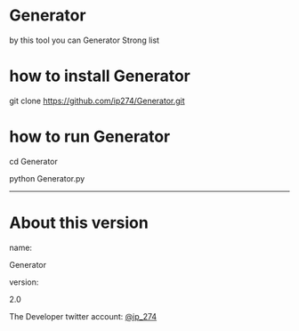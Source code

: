 # Generator
by this tool you can Generator Strong list

# how to install Generator

git clone https://github.com/ip274/Generator.git 


# how to run Generator

cd Generator

python Generator.py

-----

# About this version
name:

Generator

version:

2.0

The Developer twitter account:
[@ip_274](https://twitter.com/ip_274)
